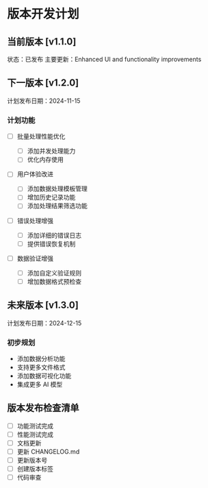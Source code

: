 # 版本开发计划

## 当前版本 [v1.1.0]

状态：已发布
主要更新：Enhanced UI and functionality improvements

## 下一版本 [v1.2.0]

计划发布日期：2024-11-15

### 计划功能

- [ ] 批量处理性能优化

  - [ ] 添加并发处理能力
  - [ ] 优化内存使用

- [ ] 用户体验改进

  - [ ] 添加数据处理模板管理
  - [ ] 增加历史记录功能
  - [ ] 添加处理结果筛选功能

- [ ] 错误处理增强

  - [ ] 添加详细的错误日志
  - [ ] 提供错误恢复机制

- [ ] 数据验证增强
  - [ ] 添加自定义验证规则
  - [ ] 增加数据格式预检查

## 未来版本 [v1.3.0]

计划发布日期：2024-12-15

### 初步规划

- 添加数据分析功能
- 支持更多文件格式
- 添加数据可视化功能
- 集成更多 AI 模型

## 版本发布检查清单

- [ ] 功能测试完成
- [ ] 性能测试完成
- [ ] 文档更新
- [ ] 更新 CHANGELOG.md
- [ ] 更新版本号
- [ ] 创建版本标签
- [ ] 代码审查
